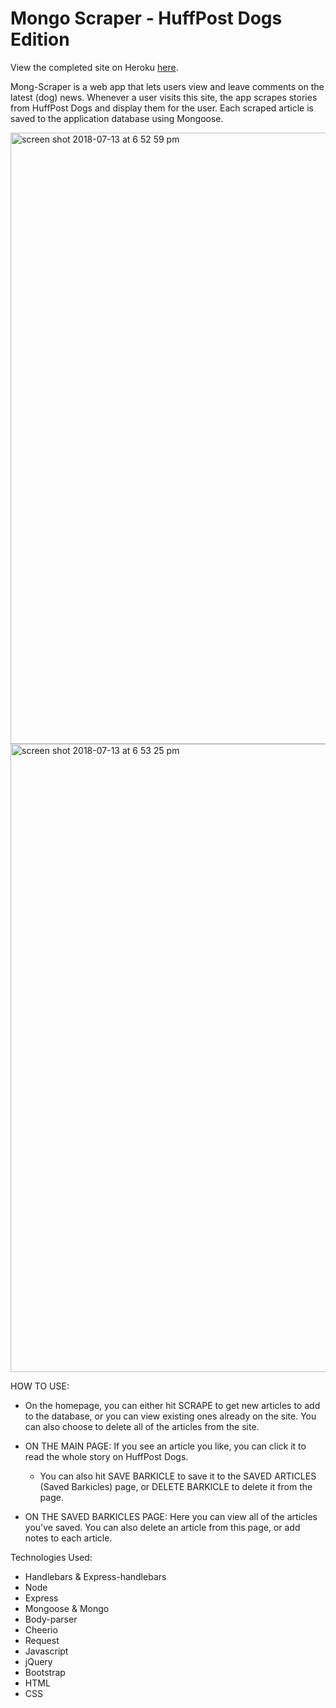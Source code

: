 # Mongo Scraper - HuffPost Dogs Edition

View the completed site on Heroku <a href="http://rose-mongoscraper.herokuapp.com">here</a>.

Mong-Scraper is a web app that lets users view and leave comments on the latest (dog) news. Whenever a user visits this site, the app scrapes stories from HuffPost Dogs and display them for the user. Each scraped article is saved to the application database using Mongoose.

<img width="978" alt="screen shot 2018-07-13 at 6 52 59 pm" src="https://user-images.githubusercontent.com/34491285/42718590-ead83a26-86cf-11e8-92b3-e25bad33a72b.png">
<img width="1005" alt="screen shot 2018-07-13 at 6 53 25 pm" src="https://user-images.githubusercontent.com/34491285/42718591-eaead4a6-86cf-11e8-9940-3e52b0c54dd2.png">

HOW TO USE:

* On the homepage, you can either hit SCRAPE to get new articles to add to the database, or you can view existing ones already on the site. You can also choose to delete all of the articles from the site.

* ON THE MAIN PAGE: If you see an article you like, you can click it to read the whole story on HuffPost Dogs. 
  * You can also hit SAVE BARKICLE to save it to the SAVED ARTICLES (Saved Barkicles) page, or DELETE BARKICLE to delete it from the page.

* ON THE SAVED BARKICLES PAGE: Here you can view all of the articles you've saved. You can also delete an article from this page, or add notes to each article.

Technologies Used:
* Handlebars & Express-handlebars
* Node
* Express
* Mongoose & Mongo
* Body-parser
* Cheerio
* Request
* Javascript
* jQuery
* Bootstrap
* HTML
* CSS

